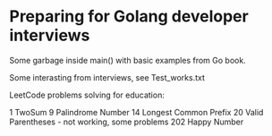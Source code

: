 # Preparing for Golang developer interviews

Some garbage inside main() with basic examples from Go book.

Some interasting from interviews, see Test_works.txt

LeetCode problems solving for education:

1 TwoSum
9 Palindrome Number
14 Longest Common Prefix
20 Valid Parentheses - not working, some problems
202 Happy Number


